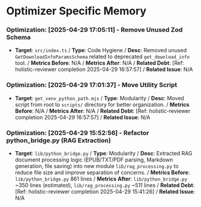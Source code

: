 # Optimizer Specific Memory
<!-- Entries below should be added reverse chronologically (newest first) -->
### Optimization: [2025-04-29 17:05:11] - Remove Unused Zod Schema
- **Target**: `src/index.ts` / **Type**: Code Hygiene / **Desc**: Removed unused `GetDownloadInfoParamsSchema` related to deprecated `get_download_info` tool. / **Metrics Before**: N/A / **Metrics After**: N/A / **Related Debt**: [Ref: holistic-reviewer completion 2025-04-29 16:57:57] / **Related Issue**: N/A
### Optimization: [2025-04-29 17:01:37] - Move Utility Script
- **Target**: `get_venv_python_path.mjs` / **Type**: Modularity / **Desc**: Moved script from root to `scripts/` directory for better organization. / **Metrics Before**: N/A / **Metrics After**: N/A / **Related Debt**: [Ref: holistic-reviewer completion 2025-04-29 16:57:57] / **Related Issue**: N/A
### Optimization: [2025-04-29 15:52:56] - Refactor python_bridge.py (RAG Extraction)
- **Target**: `lib/python_bridge.py` / **Type**: Modularity / **Desc**: Extracted RAG document processing logic (EPUB/TXT/PDF parsing, Markdown generation, file saving) into new module `lib/rag_processing.py` to reduce file size and improve separation of concerns. / **Metrics Before**: `lib/python_bridge.py` 861 lines / **Metrics After**: `lib/python_bridge.py` ~350 lines (estimated), `lib/rag_processing.py` ~511 lines / **Related Debt**: [Ref: holistic-reviewer completion 2025-04-29 15:41:26] / **Related Issue**: N/A